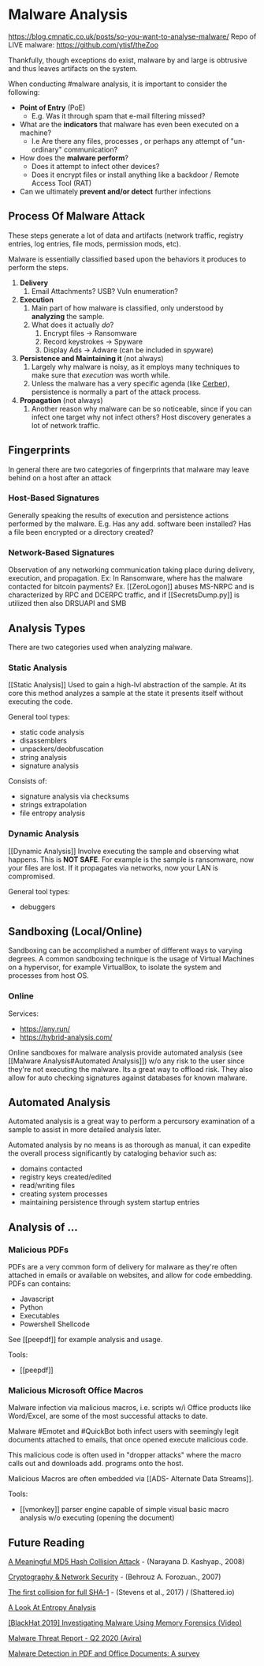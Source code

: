 # Malware Analysis
https://blog.cmnatic.co.uk/posts/so-you-want-to-analyse-malware/
Repo of LIVE malware: https://github.com/ytisf/theZoo


Thankfully, though exceptions do exist, malware by and large is obtrusive and thus leaves artifacts on the system.

When conducting #malware analysis, it is important to consider the following:
- **Point of Entry** (PoE)
	- E.g. Was it through spam that e-mail filtering missed?
- What are the **indicators** that malware has even been executed on a machine?
	- I.e Are there any files, processes , or perhaps any attempt of "un-ordinary" communication?
- How does the **malware perform**?
	- Does it attempt to infect other devices?
	- Does it encrypt files or install anything like a backdoor / Remote Access Tool (RAT)
- Can we ultimately **prevent and/or detect** further infections

## Process Of Malware Attack
These steps generate a lot of data and artifacts (network traffic, registry entries, log entries, file mods, permission mods, etc). 

Malware is essentially classified based upon the behaviors it produces to perform the steps. 

1. **Delivery**
	1. Email Attachments? USB? Vuln enumeration? 
2. **Execution**
	1. Main part of how malware is classified, only understood by **analyzing** the sample. 
	2. What does it actually *do*?
		1. Encrypt files -> Ransomware
		2. Record keystrokes -> Spyware
		3. Display Ads -> Adware (can be included in spyware)
3. **Persistence and Maintaining it** (not always)
	1. Largely why malware is noisy, as it employs many techniques to make sure that *execution* was worth while. 
	2. Unless the malware has a very specific agenda (like [Cerber](https://blog.malwarebytes.com/detections/ransom-cerber/)), persistence is normally a part of the attack process. 
4. **Propagation** (not always)
	1. Another reason why malware can be so noticeable, since if you can infect one target why not infect others? Host discovery generates a lot of network traffic. 

## Fingerprints
In general there are two categories of fingerprints that malware may leave behind on a host after an attack
### Host-Based Signatures
Generally speaking the results of execution and persistence actions performed by the malware. 
E.g. Has any add. software been installed? Has a file been encrypted or a directory created? 
### Network-Based Signatures
Observation of any networking communication taking place during delivery, execution, and propagation. 
Ex: In Ransomware, where has the malware contacted for bitcoin payments?
Ex. [[ZeroLogon]] abuses MS-NRPC and is characterized by RPC and DCERPC traffic, and if [[SecretsDump.py]] is utilized then also DRSUAPI and SMB 

## Analysis Types
There are two categories used when analyzing malware. 
### Static Analysis
[[Static Analysis]]
Used to gain a high-lvl abstraction of the sample. At its core this method analyzes a sample at the state it presents itself without executing the code.

General tool types:
- static code analysis
- disassemblers
- unpackers/deobfuscation
- string analysis
- signature analysis

Consists of:
- signature analysis via checksums 
- strings extrapolation
- file entropy analysis


### Dynamic Analysis
[[Dynamic Analysis]]
Involve executing the sample and observing what happens. This is **NOT SAFE**. For example is the sample is ransomware, now your files are lost. If it propagates via networks, now your LAN is compromised. 

General tool types:
- debuggers

## Sandboxing (Local/Online)
Sandboxing can be accomplished a number of different ways to varying degrees. A common sandboxing technique is the usage of Virtual Machines on a hypervisor, for example VirtualBox, to isolate the system and processes from host OS.

### Online
Services:
- https://any.run/
- https://hybrid-analysis.com/

Online sandboxes for malware analysis provide automated analysis (see [[Malware Analysis#Automated Analysis]]) w/o any risk to the user since they're not executing the malware. Its a great way to offload risk. They also allow for auto checking signatures against databases for known malware. 

## Automated Analysis
Automated analysis is a great way to perform a percursory examination of a sample to assist in more detailed analysis later. 

Automated analysis by no means is as thorough as manual, it can expedite the overall process significantly by cataloging behavior such as:
- domains contacted
- registry keys created/edited 
- read/writing files
- creating system processes
- maintaining persistence through system startup entries


## Analysis of ...
### Malicious PDFs
PDFs are a very common form of delivery for malware as they're often attached in emails or available on websites, and allow for code embedding. 
PDFs can contains:
- Javascript
- Python
- Executables
- Powershell Shellcode

See [[peepdf]] for example analysis and usage.

Tools:
- [[peepdf]]

### Malicious Microsoft Office Macros
Malware infection via malicious macros, i.e. scripts w/i Office products like Word/Excel, are some of the most successful attacks to date. 

Malware #Emotet and #QuickBot both infect users with seemingly legit documents attached to emails, that once opened execute malicious code. 

This malicious code is often used in "dropper attacks" where the macro calls out and downloads add. programs onto the host. 

Malicious Macros are often embedded via [[ADS- Alternate Data Streams]]. 

Tools:
- [[vmonkey]] parser engine capable of simple visual basic macro analysis w/o executing (opening the document)

## Future Reading
[A Meaningful MD5 Hash Collision Attack](https://scholarworks.sjsu.edu/cgi/viewcontent.cgi?referer=https://www.google.com/&httpsredir=1&article=1020&context=etd_projects) - (Narayana D. Kashyap., 2008)

[Cryptography & Network Security](https://dl.acm.org/doi/book/10.5555/1209579) - (Behrouz A. Forozuan., 2007)

[The first collision for full SHA-1](https://shattered.io/static/shattered.pdf) - (Stevens et al., 2017) / (Shattered.io)


[A Look At Entropy Analysis](https://fsec404.github.io/blog/Shanon-entropy/)  

[\[BlackHat 2019\] Investigating Malware Using Memory Forensics (Video)](https://www.youtube.com/watch?v=BMFCdAGxVN4)

[Malware Threat Report - Q2 2020 (Avira)](https://www.avira.com/en/blog/malware-threat-report-q2-2020-statistics-and-trends)

[Malware Detection in PDF and Office Documents: A survey](https://api.semanticscholar.org/CorpusID:212680542 (P. Singh, S. Tapaswi, S.Gupta))